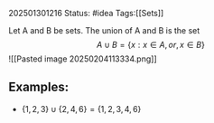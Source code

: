 202501301216
Status: #idea
Tags:[[Sets]]

Let A and B be sets. The union of A and B is the set
$$A \cup B= \{x : x ∈ A,or, x ∈ B\}$$
![[Pasted image 20250204113334.png]]
## Examples:
- $\{1, 2, 3\} \cup \{2, 4, 6\} = \{1, 2, 3, 4, 6\}$ 